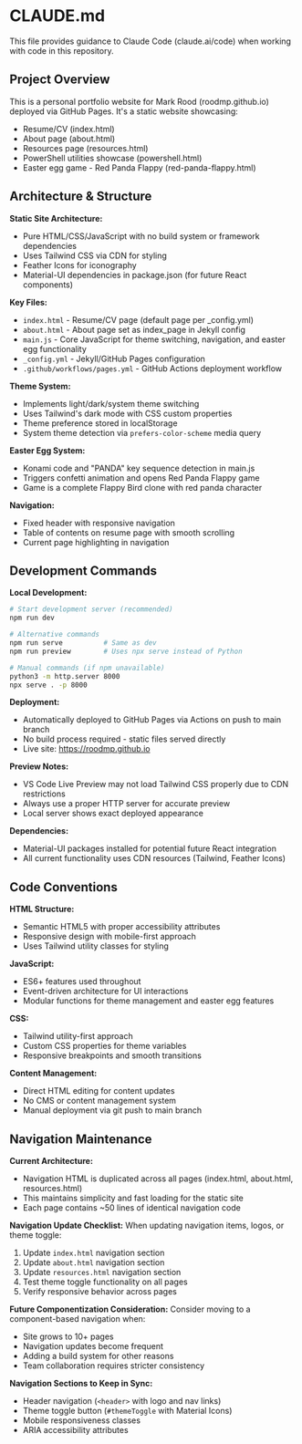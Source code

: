 # CLAUDE.md

This file provides guidance to Claude Code (claude.ai/code) when working with code in this repository.

## Project Overview

This is a personal portfolio website for Mark Rood (roodmp.github.io) deployed via GitHub Pages. It's a static website showcasing:
- Resume/CV (index.html)
- About page (about.html) 
- Resources page (resources.html)
- PowerShell utilities showcase (powershell.html)
- Easter egg game - Red Panda Flappy (red-panda-flappy.html)

## Architecture & Structure

**Static Site Architecture:**
- Pure HTML/CSS/JavaScript with no build system or framework dependencies
- Uses Tailwind CSS via CDN for styling
- Feather Icons for iconography
- Material-UI dependencies in package.json (for future React components)

**Key Files:**
- `index.html` - Resume/CV page (default page per _config.yml)
- `about.html` - About page set as index_page in Jekyll config
- `main.js` - Core JavaScript for theme switching, navigation, and easter egg functionality
- `_config.yml` - Jekyll/GitHub Pages configuration
- `.github/workflows/pages.yml` - GitHub Actions deployment workflow

**Theme System:**
- Implements light/dark/system theme switching
- Uses Tailwind's dark mode with CSS custom properties
- Theme preference stored in localStorage
- System theme detection via `prefers-color-scheme` media query

**Easter Egg System:**
- Konami code and "PANDA" key sequence detection in main.js
- Triggers confetti animation and opens Red Panda Flappy game
- Game is a complete Flappy Bird clone with red panda character

**Navigation:**
- Fixed header with responsive navigation
- Table of contents on resume page with smooth scrolling
- Current page highlighting in navigation

## Development Commands

**Local Development:**
```bash
# Start development server (recommended)
npm run dev

# Alternative commands
npm run serve          # Same as dev
npm run preview        # Uses npx serve instead of Python

# Manual commands (if npm unavailable)
python3 -m http.server 8000
npx serve . -p 8000
```

**Deployment:**
- Automatically deployed to GitHub Pages via Actions on push to main branch
- No build process required - static files served directly
- Live site: https://roodmp.github.io

**Preview Notes:**
- VS Code Live Preview may not load Tailwind CSS properly due to CDN restrictions
- Always use a proper HTTP server for accurate preview
- Local server shows exact deployed appearance

**Dependencies:**
- Material-UI packages installed for potential future React integration
- All current functionality uses CDN resources (Tailwind, Feather Icons)

## Code Conventions

**HTML Structure:**
- Semantic HTML5 with proper accessibility attributes
- Responsive design with mobile-first approach
- Uses Tailwind utility classes for styling

**JavaScript:**
- ES6+ features used throughout
- Event-driven architecture for UI interactions
- Modular functions for theme management and easter egg features

**CSS:**
- Tailwind utility-first approach
- Custom CSS properties for theme variables
- Responsive breakpoints and smooth transitions

**Content Management:**
- Direct HTML editing for content updates
- No CMS or content management system
- Manual deployment via git push to main branch

## Navigation Maintenance

**Current Architecture:**
- Navigation HTML is duplicated across all pages (index.html, about.html, resources.html)
- This maintains simplicity and fast loading for the static site
- Each page contains ~50 lines of identical navigation code

**Navigation Update Checklist:**
When updating navigation items, logos, or theme toggle:
1. Update `index.html` navigation section
2. Update `about.html` navigation section  
3. Update `resources.html` navigation section
4. Test theme toggle functionality on all pages
5. Verify responsive behavior across pages

**Future Componentization Consideration:**
Consider moving to a component-based navigation when:
- Site grows to 10+ pages
- Navigation updates become frequent
- Adding a build system for other reasons
- Team collaboration requires stricter consistency

**Navigation Sections to Keep in Sync:**
- Header navigation (`<header>` with logo and nav links)
- Theme toggle button (`#themeToggle` with Material Icons)
- Mobile responsiveness classes
- ARIA accessibility attributes